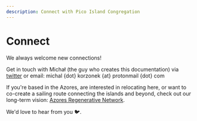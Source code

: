 ```yaml
---
description: Connect with Pico Island Congregation
---
```


# Connect
We always welcome new connections!

Get in touch with Michał (the guy who creates this documentation) via [twitter](https://twitter.com/michalkorzonek) or email: michal {dot} korzonek {at} protonmail {dot} com

If you're based in the Azores, are interested in relocating here, or want to co-create a sailing route connecting the islands and beyond, check out our long-term vision: [Azores Regenerative Network](/azores-regenerative-network.md).

We'd love to hear from you 🐦.